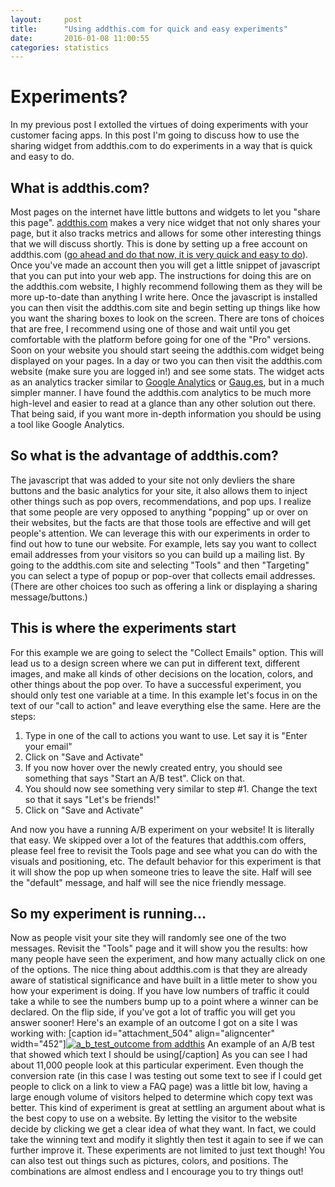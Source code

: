 ```yaml
---
layout:     post
title:      "Using addthis.com for quick and easy experiments"
date:       2016-01-08 11:00:55
categories: statistics
---
```

# Experiments?

In my previous post I extolled the virtues of doing experiments with your customer facing apps. In this post I'm going to discuss how to use the sharing widget from addthis.com to do experiments in a way that is quick and easy to do. 

## What is addthis.com?

Most pages on the internet have little buttons and widgets to let you "share this page". [addthis.com](https://www.addthis.com) makes a very nice widget that not only shares your page, but it also tracks metrics and allows for some other interesting things that we will discuss shortly. This is done by setting up a free account on addthis.com ([go ahead and do that now, it is very quick and easy to do](https://www.addthis.com)). Once you've made an account then you will get a little snippet of javascript that you can put into your web app. The instructions for doing this are on the addthis.com website, I highly recommend following them as they will be more up-to-date than anything I write here. Once the javascript is installed you can then visit the addthis.com site and begin setting up things like how you want the sharing boxes to look on the screen. There are tons of choices that are free, I recommend using one of those and wait until you get comfortable with the platform before going for one of the "Pro" versions. Soon on your website you should start seeing the addthis.com widget being displayed on your pages. In a day or two you can then visit the addthis.com website (make sure you are logged in!) and see some stats. The widget acts as an analytics tracker similar to [Google Analytics](https://analytics.google.com/analytics/web/) or [Gaug.es](https://gaug.es), but in a much simpler manner. I have found the addthis.com analytics to be much more high-level and easier to read at a glance than any other solution out there. That being said, if you want more in-depth information you should be using a tool like Google Analytics. 

## So what is the advantage of addthis.com?

The javascript that was added to your site not only devliers the share buttons and the basic analytics for your site, it also allows them to inject other things such as pop overs, recommendations, and pop ups. I realize that some people are very opposed to anything "popping" up or over on their websites, but the facts are that those tools are effective and will get people's attention. We can leverage this with our experiments in order to find out how to tune our website. For example, lets say you want to collect email addresses from your visitors so you can build up a mailing list. By going to the addthis.com site and selecting "Tools" and then "Targeting" you can select a type of popup or pop-over that collects email addresses. (There are other choices too such as offering a link or displaying a sharing message/buttons.) 

## This is where the experiments start

For this example we are going to select the "Collect Emails" option. This will lead us to a design screen where we can put in different text, different images, and make all kinds of other decisions on the location, colors, and other things about the pop over. To have a successful experiment, you should only test one variable at a time. In this example let's focus in on the text of our "call to action" and leave everything else the same. Here are the steps: 

  1. Type in one of the call to actions you want to use. Let say it is "Enter your email"
  2. Click on "Save and Activate"
  3. If you now hover over the newly created entry, you should see something that says "Start an A/B test". Click on that.
  4. You should now see something very similar to step #1. Change the text so that it says "Let's be friends!"
  5. Click on "Save and Activate"

And now you have a running A/B experiment on your website! It is literally that easy. We skipped over a lot of the features that addthis.com offers, please feel free to revisit the Tools page and see what you can do with the visuals and positioning, etc. The default behavior for this experiment is that it will show the pop up when someone tries to leave the site. Half will see the "default" message, and half will see the nice friendly message. 

## So my experiment is running...

Now as people visit your site they will randomly see one of the two messages. Revisit the "Tools" page and it will show you the results: how many people have seen the experiment, and how many actually click on one of the options. The nice thing about addthis.com is that they are already aware of statistical significance and have built in a little meter to show you how your experiment is doing. If you have low numbers of traffic it could take a while to see the numbers bump up to a point where a winner can be declared. On the flip side, if you've got a lot of traffic you will get you answer sooner! Here's an example of an outcome I got on a site I was working with: [caption id="attachment_504" align="aligncenter" width="452"][![a_b_test_outcome from addthis](/blog/wp-content/uploads/2016/01/Screen-Shot-2016-01-08-at-10.39.02-AM.png)](/blog/wp-content/uploads/2016/01/Screen-Shot-2016-01-08-at-10.39.02-AM.png) An example of an A/B test that showed which text I should be using[/caption] As you can see I had about 11,000 people look at this particular experiment. Even though the conversion rate (in this case I was testing out some text to see if I could get people to click on a link to view a FAQ page) was a little bit low, having a large enough volume of visitors helped to determine which copy text was better. This kind of experiment is great at settling an argument about what is the best copy to use on a website. By letting the visitor to the website decide by clicking we get a clear idea of what they want. In fact, we could take the winning text and modify it slightly then test it again to see if we can further improve it. These experiments are not limited to just text though! You can also test out things such as pictures, colors, and positions. The combinations are almost endless and I encourage you to try things out!

